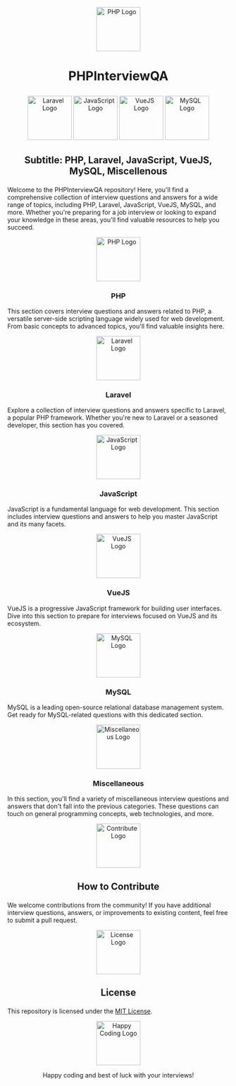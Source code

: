 <p align="center">
  <img src="https://upload.wikimedia.org/wikipedia/commons/2/27/PHP-logo.svg" alt="PHP Logo" width="100" height="100">
</p>

# <p align="center">PHPInterviewQA</p>

<p align="center">
  <img src="laravel_logo.png" alt="Laravel Logo" width="100" height="100">
  <img src="javascript_logo.png" alt="JavaScript Logo" width="100" height="100">
  <img src="vuejs_logo.png" alt="VueJS Logo" width="100" height="100">
  <img src="mysql_logo.png" alt="MySQL Logo" width="100" height="100">
</p>

## <p align="center">Subtitle: PHP, Laravel, JavaScript, VueJS, MySQL, Miscellenous</p>

Welcome to the PHPInterviewQA repository! Here, you'll find a comprehensive collection of interview questions and answers for a wide range of topics, including PHP, Laravel, JavaScript, VueJS, MySQL, and more. Whether you're preparing for a job interview or looking to expand your knowledge in these areas, you'll find valuable resources to help you succeed.

<p align="center">
  <img src="php_logo.png" alt="PHP Logo" width="100" height="100">
</p>

### <p align="center">PHP</p>

This section covers interview questions and answers related to PHP, a versatile server-side scripting language widely used for web development. From basic concepts to advanced topics, you'll find valuable insights here.

<p align="center">
  <img src="laravel_logo.png" alt="Laravel Logo" width="100" height="100">
</p>

### <p align="center">Laravel</p>

Explore a collection of interview questions and answers specific to Laravel, a popular PHP framework. Whether you're new to Laravel or a seasoned developer, this section has you covered.

<p align="center">
  <img src="javascript_logo.png" alt="JavaScript Logo" width="100" height="100">
</p>

### <p align="center">JavaScript</p>

JavaScript is a fundamental language for web development. This section includes interview questions and answers to help you master JavaScript and its many facets.

<p align="center">
  <img src="vuejs_logo.png" alt="VueJS Logo" width="100" height="100">
</p>

### <p align="center">VueJS</p>

VueJS is a progressive JavaScript framework for building user interfaces. Dive into this section to prepare for interviews focused on VueJS and its ecosystem.

<p align="center">
  <img src="mysql_logo.png" alt="MySQL Logo" width="100" height="100">
</p>

### <p align="center">MySQL</p>

MySQL is a leading open-source relational database management system. Get ready for MySQL-related questions with this dedicated section.

<p align="center">
  <img src="misc_logo.png" alt="Miscellaneous Logo" width="100" height="100">
</p>

### <p align="center">Miscellaneous</p>

In this section, you'll find a variety of miscellaneous interview questions and answers that don't fall into the previous categories. These questions can touch on general programming concepts, web technologies, and more.

<p align="center">
  <img src="contribute_logo.png" alt="Contribute Logo" width="100" height="100">
</p>

## <p align="center">How to Contribute</p>

We welcome contributions from the community! If you have additional interview questions, answers, or improvements to existing content, feel free to submit a pull request.

<p align="center">
  <img src="license_logo.png" alt="License Logo" width="100" height="100">
</p>

## <p align="center">License</p>

This repository is licensed under the [MIT License](LICENSE).

<p align="center">
  <img src="happy_coding_logo.png" alt="Happy Coding Logo" width="100" height="100">
</p>

<p align="center">Happy coding and best of luck with your interviews!</p>
